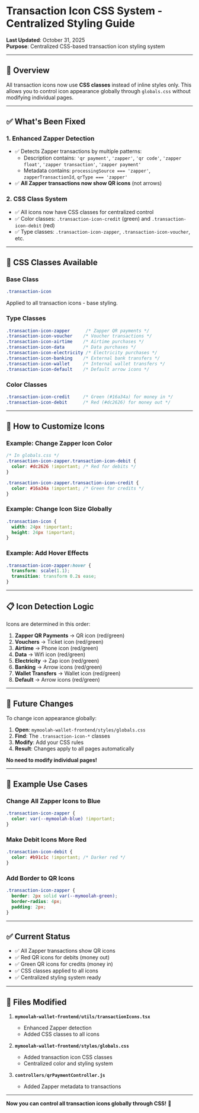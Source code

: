 # Transaction Icon CSS System - Centralized Styling Guide

**Last Updated**: October 31, 2025  
**Purpose**: Centralized CSS-based transaction icon styling system

---

## 🎯 **Overview**

All transaction icons now use **CSS classes** instead of inline styles only. This allows you to control icon appearance globally through `globals.css` without modifying individual pages.

---

## ✅ **What's Been Fixed**

### **1. Enhanced Zapper Detection**
- ✅ Detects Zapper transactions by multiple patterns:
  - Description contains: `'qr payment'`, `'zapper'`, `'qr code'`, `'zapper float'`, `'zapper transaction'`, `'zapper payment'`
  - Metadata contains: `processingSource === 'zapper'`, `zapperTransactionId`, `qrType === 'zapper'`
- ✅ **All Zapper transactions now show QR icons** (not arrows)

### **2. CSS Class System**
- ✅ All icons now have CSS classes for centralized control
- ✅ Color classes: `.transaction-icon-credit` (green) and `.transaction-icon-debit` (red)
- ✅ Type classes: `.transaction-icon-zapper`, `.transaction-icon-voucher`, etc.

---

## 🎨 **CSS Classes Available**

### **Base Class**
```css
.transaction-icon
```
Applied to all transaction icons - base styling.

### **Type Classes**
```css
.transaction-icon-zapper      /* Zapper QR payments */
.transaction-icon-voucher    /* Voucher transactions */
.transaction-icon-airtime    /* Airtime purchases */
.transaction-icon-data       /* Data purchases */
.transaction-icon-electricity /* Electricity purchases */
.transaction-icon-banking    /* External bank transfers */
.transaction-icon-wallet     /* Internal wallet transfers */
.transaction-icon-default    /* Default arrow icons */
```

### **Color Classes**
```css
.transaction-icon-credit     /* Green (#16a34a) for money in */
.transaction-icon-debit      /* Red (#dc2626) for money out */
```

---

## 🔧 **How to Customize Icons**

### **Example: Change Zapper Icon Color**
```css
/* In globals.css */
.transaction-icon-zapper.transaction-icon-debit {
  color: #dc2626 !important; /* Red for debits */
}

.transaction-icon-zapper.transaction-icon-credit {
  color: #16a34a !important; /* Green for credits */
}
```

### **Example: Change Icon Size Globally**
```css
.transaction-icon {
  width: 24px !important;
  height: 24px !important;
}
```

### **Example: Add Hover Effects**
```css
.transaction-icon-zapper:hover {
  transform: scale(1.1);
  transition: transform 0.2s ease;
}
```

---

## 📋 **Icon Detection Logic**

Icons are determined in this order:

1. **Zapper QR Payments** → QR icon (red/green)
2. **Vouchers** → Ticket icon (red/green)
3. **Airtime** → Phone icon (red/green)
4. **Data** → Wifi icon (red/green)
5. **Electricity** → Zap icon (red/green)
6. **Banking** → Arrow icons (red/green)
7. **Wallet Transfers** → Wallet icon (red/green)
8. **Default** → Arrow icons (red/green)

---

## 🚀 **Future Changes**

To change icon appearance globally:

1. **Open**: `mymoolah-wallet-frontend/styles/globals.css`
2. **Find**: The `.transaction-icon-*` classes
3. **Modify**: Add your CSS rules
4. **Result**: Changes apply to all pages automatically

**No need to modify individual pages!**

---

## 📝 **Example Use Cases**

### **Change All Zapper Icons to Blue**
```css
.transaction-icon-zapper {
  color: var(--mymoolah-blue) !important;
}
```

### **Make Debit Icons More Red**
```css
.transaction-icon-debit {
  color: #b91c1c !important; /* Darker red */
}
```

### **Add Border to QR Icons**
```css
.transaction-icon-zapper {
  border: 2px solid var(--mymoolah-green);
  border-radius: 4px;
  padding: 2px;
}
```

---

## ✅ **Current Status**

- ✅ All Zapper transactions show QR icons
- ✅ Red QR icons for debits (money out)
- ✅ Green QR icons for credits (money in)
- ✅ CSS classes applied to all icons
- ✅ Centralized styling system ready

---

## 📍 **Files Modified**

1. **`mymoolah-wallet-frontend/utils/transactionIcons.tsx`**
   - Enhanced Zapper detection
   - Added CSS classes to all icons

2. **`mymoolah-wallet-frontend/styles/globals.css`**
   - Added transaction icon CSS classes
   - Centralized color and styling system

3. **`controllers/qrPaymentController.js`**
   - Added Zapper metadata to transactions

---

**Now you can control all transaction icons globally through CSS!** 🎉

